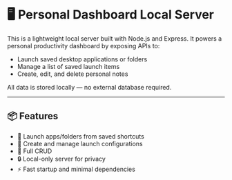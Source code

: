 # 🖥️ Personal Dashboard Local Server

This is a lightweight local server built with Node.js and Express. It powers a personal productivity dashboard by exposing APIs to:

- Launch saved desktop applications or folders
- Manage a list of saved launch items
- Create, edit, and delete personal notes

All data is stored locally — no external database required.

---

## 📦 Features

- 🚀 Launch apps/folders from saved shortcuts
- 💾 Create and manage launch configurations
- 📝 Full CRUD
- 🔒 Local-only server for privacy
- ⚡ Fast startup and minimal dependencies
